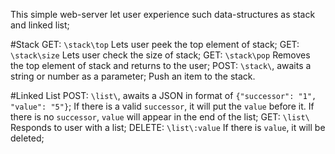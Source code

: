This simple web-server let user experience such data-structures as stack and linked list;

  #Stack
    <bold>GET</bold>: `\stack\top`
    Lets user peek the top element of stack;
    <bold>GET</bold>: `\stack\size`
    Lets user check the size of stack;
    <bold>GET</bold>: `\stack\pop`
    Removes the top element of stack and returns to the user;
    <bold>POST</bold>: `\stack\`, awaits a string or number as a parameter;
    Push an item to the stack.

  #Linked List
    <bold>POST</bold>: `\list\`, awaits a JSON in format of `{"successor": "1", "value": "5"}`;
    If there is a valid `successor`, it will put the `value` before it.
    If there is no `successor`, `value` will appear in the end of the list;
    <bold>GET</bold>: `\list\`
    Responds to user with a list;
    <bold>DELETE</bold>: `\list\:value`
    If there is `value`, it will be deleted;
